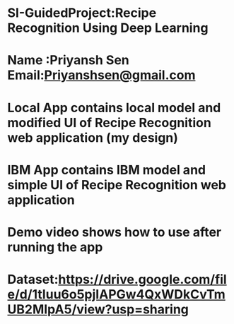 # SI-GuidedProject:Recipe Recognition Using Deep Learning
# Name :Priyansh Sen Email:Priyanshsen@gmail.com
# Local App contains local model and modified UI of Recipe Recognition web application (my design)
# IBM App contains IBM model and simple UI of Recipe Recognition web application
# Demo video shows how to use after running the app
# Dataset:https://drive.google.com/file/d/1tIuu6o5pjIAPGw4QxWDkCvTmUB2MIpA5/view?usp=sharing
